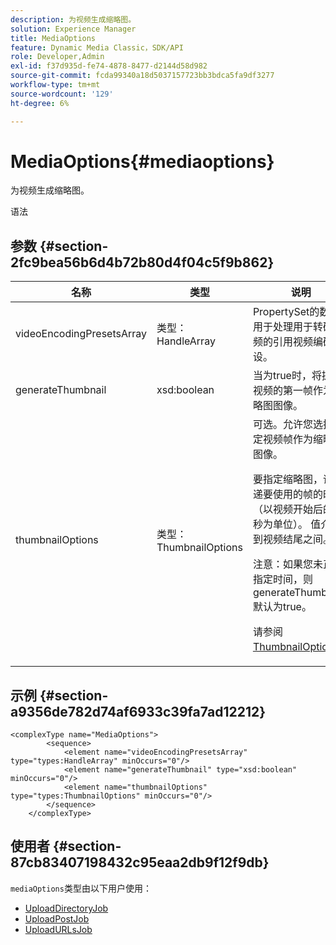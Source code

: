 ```yaml
---
description: 为视频生成缩略图。
solution: Experience Manager
title: MediaOptions
feature: Dynamic Media Classic，SDK/API
role: Developer,Admin
exl-id: f37d935d-fe74-4878-8477-d2144d58d982
source-git-commit: fcda99340a18d5037157723bb3bdca5fa9df3277
workflow-type: tm+mt
source-wordcount: '129'
ht-degree: 6%

---
```


# MediaOptions{#mediaoptions}

为视频生成缩略图。

语法

## 参数 {#section-2fc9bea56b6d4b72b80d4f04c5f9b862}

<table id="table_04100BB8ABD84EF68B0A7CE3AD946414"> 
 <thead> 
  <tr> 
   <th colname="col1" class="entry"> 名称 </th> 
   <th colname="col2" class="entry"> 类型 </th> 
   <th colname="col3" class="entry"> 说明 </th> 
  </tr> 
 </thead>
 <tbody> 
  <tr> 
   <td colname="col1"> <span class="codeph"> <span class="varname"> videoEncodingPresetsArray</span> </span> </td> 
   <td colname="col2"> <span class="codeph"> 类型：HandleArray</span> </td> 
   <td colname="col3"><span class="codeph"> PropertySet</span>的数组用于处理用于转码视频的引用视频编码预设。 </td> 
  </tr> 
  <tr> 
   <td colname="col1"> <span class="codeph"> <span class="varname"> generateThumbnail</span> </span> </td> 
   <td colname="col2"> <span class="codeph"> xsd:boolean</span> </td> 
   <td colname="col3"> 当为true时，将提取视频的第一帧作为缩略图图像。 </td> 
  </tr> 
  <tr> 
   <td colname="col1"> <span class="codeph"> <span class="varname"> thumbnailOptions</span> </span> </td> 
   <td colname="col2"> <span class="codeph"> 类型：ThumbnailOptions</span> </td> 
   <td colname="col3">可选。允许您选择特定视频帧作为缩略图图像。 <p>要指定缩略图，请传递要使用的帧的时间（以视频开始后的毫秒为单位）。 值介于0到视频结尾之间。 <p>注意：如果您未正确指定时间，则<span class="codeph"> generateThumbnail</span>默认为true。 </p></p><p>请参阅<a href="../../types/c-data-types/r-thumbnail-options.md#reference-370088b0a4ce4096b9b3e5489a368b5c" format="dita" scope="local"> ThumbnailOptions</a>。 </p></td> 
  </tr> 
 </tbody> 
</table>

## 示例 {#section-a9356de782d74af6933c39fa7ad12212}

```
<complexType name="MediaOptions">
        <sequence>
            <element name="videoEncodingPresetsArray" type="types:HandleArray" minOccurs="0"/>
            <element name="generateThumbnail" type="xsd:boolean" minOccurs="0"/>
            <element name="thumbnailOptions" type="types:ThumbnailOptions" minOccurs="0"/>
        </sequence>
    </complexType>
```

## 使用者 {#section-87cb83407198432c95eaa2db9f12f9db}

`mediaOptions`类型由以下用户使用：

* [UploadDirectoryJob](../../types/c-data-types/r-upload-directory-job.md#reference-e707ebf53b074c49ad983d1886e0bbb6)
* [UploadPostJob](../../types/c-data-types/r-upload-post-job.md#reference-bca2339b593f4637a687c33937215ef4)
* [UploadURLsJob](../../types/c-data-types/r-upload-urls-job.md#reference-8e9bc895268c4321b233dbeadc990398)
